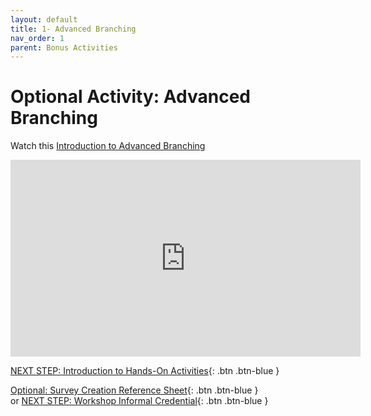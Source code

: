 ```yaml
---
layout: default
title: 1- Advanced Branching
nav_order: 1
parent: Bonus Activities
---
```


# Optional Activity: Advanced Branching

Watch this [Introduction to Advanced Branching](https://www.youtube.com/watch?v=qOtHfjvqyho)
<iframe width="560" height="315" src="https://www.youtube.com/embed/qOtHfjvqyho" title="YouTube video player" frameborder="0" allow="accelerometer; autoplay; clipboard-write; encrypted-media; gyroscope; picture-in-picture" allowfullscreen></iframe>

[NEXT STEP: Introduction to Hands-On Activities](activities-intro.html){: .btn .btn-blue }

[Optional: Survey Creation Reference Sheet](reference-sheet.html){: .btn .btn-blue }<br> or 
[NEXT STEP: Workshop Informal Credential](informal-credentials.html){: .btn .btn-blue }


